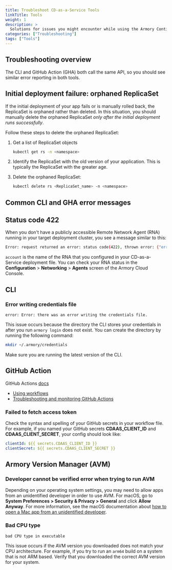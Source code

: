 ```yaml
---
title: Troubleshoot CD-as-a-Service Tools
linkTitle: Tools
weight: 1
description: >
  Solutions for issues you might encounter while using the Armory Continuous Deployment-as-a-Service AVM, CLI, or GitHub Action.
categories: ["Troubleshooting"]
tags: ["Tools"]
---
```


## Troubleshooting overview

The CLI and GitHub Action (GHA) both call the same API, so you should see similar error reporting in both tools.

## Initial deployment failure: orphaned ReplicaSet

If the initial deployment of your app fails or is manually rolled back, the ReplicaSet is orphaned rather than deleted. In this situation, you should manually delete the orphaned ReplicaSet _only after the initial deployment runs successfully_.

Follow these steps to delete the orphaned ReplicaSet:

1. Get a list of ReplicaSet objects

   ```bash
   kubectl get rs -n <namespace>
   ```

1. Identify the ReplicaSet with the old version of your application. This is typically the ReplicaSet with the greater age.
1. Delete the orphaned ReplicaSet:

   ```bash
   kubectl delete rs <ReplicaSet_name> -n <namespace>
   ```

## Common CLI and GHA error messages

## Status code 422

When you don't have a publicly accessible Remote Network Agent (RNA) running in your target deployment cluster, you see a message similar to this:

```bash
Error: request returned an error: status code(422), thrown error: {"error_id":"c0b7c916-e28f-4f65-b29f-7343c899c168","errors":[{"message":"account 'aimeeu-local' does not exist","code":"42"}]}
```

`account` is the name of the RNA that you configured in your CD-as-a-Service deployment file. You can check your RNA status in the **Configuration** > **Networking** > **Agents** screen of the Armory Cloud Console.


## CLI

### Error writing credentials file

`error: Error: there was an error writing the credentials file. `

This issue occurs because the directory the CLI stores your credentials in after you run `armory login` does not exist. You can create the directory by running the following command:

```bash
mkdir ~/.armory/credentials
```

Make sure you are running the latest version of the CLI.


## GitHub Action

GitHub Actions [docs](https://docs.github.com/en/actions)

  - [Using workflows](https://docs.github.com/en/actions/using-workflows/about-workflows)
  - [Troubleshooting and monitoring GitHub Actions](https://docs.github.com/en/actions/monitoring-and-troubleshooting-workflows/about-monitoring-and-troubleshooting)

### Failed to fetch access token

Check the syntax and spelling of your GitHub secrets in your workflow file. For example, if you named your GitHub secrets **CDAAS_CLIENT_ID** and **CDAAS_CLIENT_SECRET**, your config should look like: 

```yaml
clientId: ${{ secrets.CDAAS_CLIENT_ID }}
clientSecret: ${{ secrets.CDAAS_CLIENT_SECRET }}
```

## Armory Version Manager (AVM)

### Developer cannot be verified error when trying to run AVM

Depending on your operating system settings, you may need to allow apps from an unidentified developer in order to use AVM. For macOS, go to **System Preferences > Security & Privacy > General** and click **Allow Anyway**. For more information, see the macOS documentation about [how to open a Mac app from an unidentified developer](https://support.apple.com/guide/mac-help/open-a-mac-app-from-an-unidentified-developer-mh40616/mac).

### Bad CPU type

`bad CPU type in executable`

This issue occurs if the AVM version you downloaded does not match your CPU architecture. For example, if you try to run an `arm64` build on a system that is not ARM based. Verify that you downloaded the correct AVM version for your system.